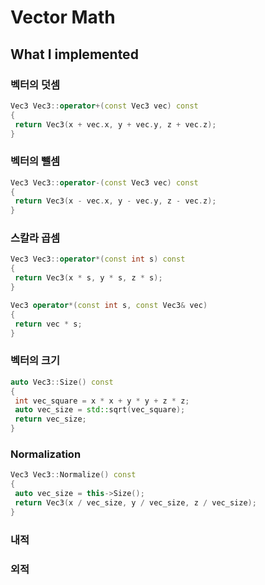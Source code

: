 # Vector Math

## What I implemented

### 벡터의 덧셈

```cpp
Vec3 Vec3::operator+(const Vec3 vec) const
{
 return Vec3(x + vec.x, y + vec.y, z + vec.z);
}
```

### 벡터의 뺄셈

```cpp
Vec3 Vec3::operator-(const Vec3 vec) const
{
 return Vec3(x - vec.x, y - vec.y, z - vec.z);
}
```

### 스칼라 곱셈

```cpp
Vec3 Vec3::operator*(const int s) const
{
 return Vec3(x * s, y * s, z * s);
}

Vec3 operator*(const int s, const Vec3& vec)
{
 return vec * s;
}
```

### 벡터의 크기

```cpp
auto Vec3::Size() const
{
 int vec_square = x * x + y * y + z * z;
 auto vec_size = std::sqrt(vec_square);
 return vec_size;
}
```

### Normalization

```cpp
Vec3 Vec3::Normalize() const
{
 auto vec_size = this->Size();
 return Vec3(x / vec_size, y / vec_size, z / vec_size);
}
```

### 내적

### 외적
